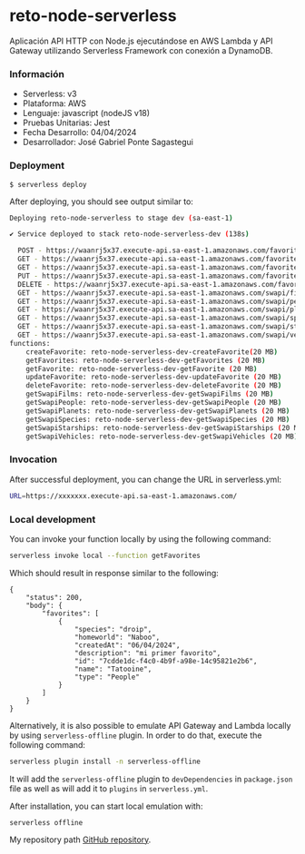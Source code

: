 
# reto-node-serverless

Aplicación API HTTP con Node.js ejecutándose en AWS Lambda y API Gateway utilizando Serverless Framework con conexión a DynamoDB.

### Información
* Serverless: v3
* Plataforma: AWS
* Lenguaje: javascript (nodeJS v18)
* Pruebas Unitarias: Jest
* Fecha Desarrollo: 04/04/2024
* Desarrollador: José Gabriel Ponte Sagastegui

### Deployment

```
$ serverless deploy
```

After deploying, you should see output similar to:

```bash
Deploying reto-node-serverless to stage dev (sa-east-1)

✔ Service deployed to stack reto-node-serverless-dev (138s)

  POST - https://waanrj5x37.execute-api.sa-east-1.amazonaws.com/favorites
  GET - https://waanrj5x37.execute-api.sa-east-1.amazonaws.com/favorites
  GET - https://waanrj5x37.execute-api.sa-east-1.amazonaws.com/favorites/{id}
  PUT - https://waanrj5x37.execute-api.sa-east-1.amazonaws.com/favorites/{id}
  DELETE - https://waanrj5x37.execute-api.sa-east-1.amazonaws.com/favorites/{id}
  GET - https://waanrj5x37.execute-api.sa-east-1.amazonaws.com/swapi/films
  GET - https://waanrj5x37.execute-api.sa-east-1.amazonaws.com/swapi/people
  GET - https://waanrj5x37.execute-api.sa-east-1.amazonaws.com/swapi/planets
  GET - https://waanrj5x37.execute-api.sa-east-1.amazonaws.com/swapi/species
  GET - https://waanrj5x37.execute-api.sa-east-1.amazonaws.com/swapi/startship
  GET - https://waanrj5x37.execute-api.sa-east-1.amazonaws.com/swapi/vehicles
functions:
    createFavorite: reto-node-serverless-dev-createFavorite(20 MB)                                                       
    getFavorites: reto-node-serverless-dev-getFavorites (20 MB)
    getFavorite: reto-node-serverless-dev-getFavorite (20 MB)
    updateFavorite: reto-node-serverless-dev-updateFavorite (20 MB)
    deleteFavorite: reto-node-serverless-dev-deleteFavorite (20 MB)
    getSwapiFilms: reto-node-serverless-dev-getSwapiFilms (20 MB)
    getSwapiPeople: reto-node-serverless-dev-getSwapiPeople (20 MB)
    getSwapiPlanets: reto-node-serverless-dev-getSwapiPlanets (20 MB)
    getSwapiSpecies: reto-node-serverless-dev-getSwapiSpecies (20 MB)
    getSwapiStarships: reto-node-serverless-dev-getSwapiStarships (20 MB)
    getSwapiVehicles: reto-node-serverless-dev-getSwapiVehicles (20 MB)
```

### Invocation

After successful deployment, you can change the URL in serverless.yml:

```bash
URL=https://xxxxxxx.execute-api.sa-east-1.amazonaws.com/
```

### Local development

You can invoke your function locally by using the following command:

```bash
serverless invoke local --function getFavorites
```

Which should result in response similar to the following:

```
{
    "status": 200,
    "body": {
        "favorites": [
            {
                "species": "droip",
                "homeworld": "Naboo",
                "createdAt": "06/04/2024",
                "description": "mi primer favorito",
                "id": "7cdde1dc-f4c0-4b9f-a98e-14c95821e2b6",
                "name": "Tatooine",
                "type": "People"
            }
        ]
    }
}
```

Alternatively, it is also possible to emulate API Gateway and Lambda locally by using `serverless-offline` plugin. In order to do that, execute the following command:

```bash
serverless plugin install -n serverless-offline
```

It will add the `serverless-offline` plugin to `devDependencies` in `package.json` file as well as will add it to `plugins` in `serverless.yml`.

After installation, you can start local emulation with:

```
serverless offline
```

My repository path [GitHub repository](https://github.com/JosePo16/retoTecnicoHindra).
